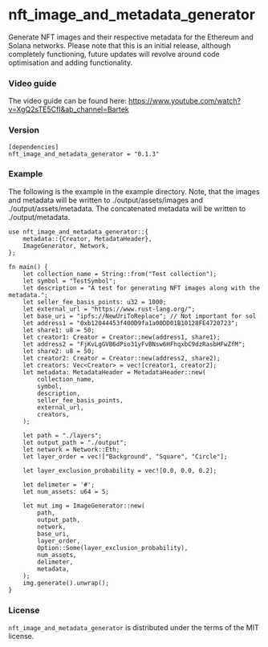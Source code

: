 # nft_image_and_metadata_generator

Generate NFT images and their respective metadata for the Ethereum and Solana networks. Please note that this is an initial release, although completely functioning, future updates will
revolve around code optimisation and adding functionality.

### Video guide

The video guide can be found here: https://www.youtube.com/watch?v=XgQ2sTE5CfI&ab_channel=Bartek

### Version

```
[dependencies]
nft_image_and_metadata_generator = "0.1.3"
```

### Example

The following is the example in the example directory. Note, that the images and metadata will be written to ./output/assets/images and
./output/assets/metadata. The concatenated metadata will be written to ./output/metadata.

```
use nft_image_and_metadata_generator::{
    metadata::{Creator, MetadataHeader},
    ImageGenerator, Network,
};

fn main() {
    let collection_name = String::from("Test collection");
    let symbol = "TestSymbol";
    let description = "A test for generating NFT images along with the metadata.";
    let seller_fee_basis_points: u32 = 1000;
    let external_url = "https://www.rust-lang.org/";
    let base_uri = "ipfs://NewUriToReplace"; // Not important for sol
    let address1 = "0xb12044453f400D9fa1a00DD01B10128FE4720723";
    let share1: u8 = 50;
    let creator1: Creator = Creator::new(address1, share1);
    let address2 = "FjKvLgGVB6dPio31yFvBNsw6HFhqxbC9dzRasbHFwZfM";
    let share2: u8 = 50;
    let creator2: Creator = Creator::new(address2, share2);
    let creators: Vec<Creator> = vec![creator1, creator2];
    let metadata: MetadataHeader = MetadataHeader::new(
        collection_name,
        symbol,
        description,
        seller_fee_basis_points,
        external_url,
        creators,
    );

    let path = "./layers";
    let output_path = "./output";
    let network = Network::Eth;
    let layer_order = vec!["Background", "Square", "Circle"];

    let layer_exclusion_probability = vec![0.0, 0.0, 0.2];

    let delimeter = '#';
    let num_assets: u64 = 5;

    let mut img = ImageGenerator::new(
        path,
        output_path,
        network,
        base_uri,
        layer_order,
        Option::Some(layer_exclusion_probability),
        num_assets,
        delimeter,
        metadata,
    );
    img.generate().unwrap();
}
```

### License

`nft_image_and_metadata_generator` is distributed under the terms of the MIT license.
